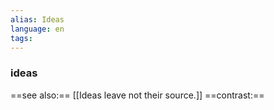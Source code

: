 ```yaml
---
alias: Ideas
language: en
tags: 
---
```

### ideas
==see also:== [[Ideas leave not their source.]]
==contrast:== 